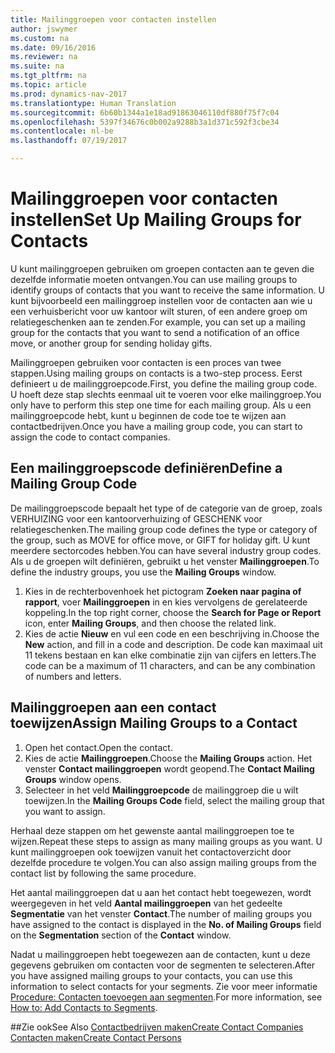 ```yaml
---
title: Mailinggroepen voor contacten instellen
author: jswymer
ms.custom: na
ms.date: 09/16/2016
ms.reviewer: na
ms.suite: na
ms.tgt_pltfrm: na
ms.topic: article
ms.prod: dynamics-nav-2017
ms.translationtype: Human Translation
ms.sourcegitcommit: 6b60b1344a1e18ad91863046110df880f75f7c04
ms.openlocfilehash: 5397f34676c0b002a9288b3a1d371c592f3cbe34
ms.contentlocale: nl-be
ms.lasthandoff: 07/19/2017

---
```

# <a name="set-up-mailing-groups-for-contacts"></a><span data-ttu-id="cf452-102">Mailinggroepen voor contacten instellen</span><span class="sxs-lookup"><span data-stu-id="cf452-102">Set Up Mailing Groups for Contacts</span></span>
<span data-ttu-id="cf452-103">U kunt mailinggroepen gebruiken om groepen contacten aan te geven die dezelfde informatie moeten ontvangen.</span><span class="sxs-lookup"><span data-stu-id="cf452-103">You can use mailing groups to identify groups of contacts that you want to receive the same information.</span></span> <span data-ttu-id="cf452-104">U kunt bijvoorbeeld een mailinggroep instellen voor de contacten aan wie u een verhuisbericht voor uw kantoor wilt sturen, of een andere groep om relatiegeschenken aan te zenden.</span><span class="sxs-lookup"><span data-stu-id="cf452-104">For example, you can set up a mailing group for the contacts that you want to send a notification of an office move, or another group for sending holiday gifts.</span></span>

<span data-ttu-id="cf452-105">Mailinggroepen gebruiken voor contacten is een proces van twee stappen.</span><span class="sxs-lookup"><span data-stu-id="cf452-105">Using mailing groups on contacts is a two-step process.</span></span> <span data-ttu-id="cf452-106">Eerst definieert u de mailinggroepcode.</span><span class="sxs-lookup"><span data-stu-id="cf452-106">First, you define the mailing group code.</span></span> <span data-ttu-id="cf452-107">U hoeft deze stap slechts eenmaal uit te voeren voor elke mailinggroep.</span><span class="sxs-lookup"><span data-stu-id="cf452-107">You only have to perform this step one time for each mailing group.</span></span> <span data-ttu-id="cf452-108">Als u een mailinggroepcode hebt, kunt u beginnen de code toe te wijzen aan contactbedrijven.</span><span class="sxs-lookup"><span data-stu-id="cf452-108">Once you have a mailing group code, you can start to assign the code to contact companies.</span></span>

## <a name="define-a-mailing-group-code"></a><span data-ttu-id="cf452-109">Een mailinggroepscode definiëren</span><span class="sxs-lookup"><span data-stu-id="cf452-109">Define a Mailing Group Code</span></span>
<span data-ttu-id="cf452-110">De mailinggroepscode bepaalt het type of de categorie van de groep, zoals VERHUIZING voor een kantoorverhuizing of GESCHENK voor relatiegeschenken.</span><span class="sxs-lookup"><span data-stu-id="cf452-110">The mailing group code defines the type or category of the group, such as MOVE for office move, or GIFT for holiday gift.</span></span> <span data-ttu-id="cf452-111">U kunt meerdere sectorcodes hebben.</span><span class="sxs-lookup"><span data-stu-id="cf452-111">You can have several industry group codes.</span></span> <span data-ttu-id="cf452-112">Als u de groepen wilt definiëren, gebruikt u het venster **Mailinggroepen**.</span><span class="sxs-lookup"><span data-stu-id="cf452-112">To define the industry groups, you use the **Mailing Groups** window.</span></span>

1. <span data-ttu-id="cf452-113">Kies in de rechterbovenhoek het pictogram **Zoeken naar pagina of rapport**, voer **Mailinggroepen** in en kies vervolgens de gerelateerde koppeling.</span><span class="sxs-lookup"><span data-stu-id="cf452-113">In the top right corner, choose the **Search for Page or Report** icon, enter **Mailing Groups**, and then choose the related link.</span></span>
2. <span data-ttu-id="cf452-114">Kies de actie **Nieuw** en vul een code en een beschrijving in.</span><span class="sxs-lookup"><span data-stu-id="cf452-114">Choose the **New** action, and fill in a code and description.</span></span> <span data-ttu-id="cf452-115">De code kan maximaal uit 11 tekens bestaan en kan elke combinatie zijn van cijfers en letters.</span><span class="sxs-lookup"><span data-stu-id="cf452-115">The code can be a maximum of 11 characters, and can be any combination of numbers and letters.</span></span>

## <a name="assign-mailing-groups-to-a-contact"></a><span data-ttu-id="cf452-116">Mailinggroepen aan een contact toewijzen</span><span class="sxs-lookup"><span data-stu-id="cf452-116">Assign Mailing Groups to a Contact</span></span>
1. <span data-ttu-id="cf452-117">Open het contact.</span><span class="sxs-lookup"><span data-stu-id="cf452-117">Open the contact.</span></span>
2. <span data-ttu-id="cf452-118">Kies de actie **Mailinggroepen**.</span><span class="sxs-lookup"><span data-stu-id="cf452-118">Choose the **Mailing Groups** action.</span></span> <span data-ttu-id="cf452-119">Het venster **Contact mailinggroepen** wordt geopend.</span><span class="sxs-lookup"><span data-stu-id="cf452-119">The **Contact Mailing Groups** window opens.</span></span>
3. <span data-ttu-id="cf452-120">Selecteer in het veld **Mailinggroepcode** de mailinggroep die u wilt toewijzen.</span><span class="sxs-lookup"><span data-stu-id="cf452-120">In the **Mailing Groups Code** field, select the mailing group that you want to assign.</span></span>

<span data-ttu-id="cf452-121">Herhaal deze stappen om het gewenste aantal mailinggroepen toe te wijzen.</span><span class="sxs-lookup"><span data-stu-id="cf452-121">Repeat these steps to assign as many mailing groups as you want.</span></span> <span data-ttu-id="cf452-122">U kunt mailinggroepen ook toewijzen vanuit het contactoverzicht door dezelfde procedure te volgen.</span><span class="sxs-lookup"><span data-stu-id="cf452-122">You can also assign mailing groups from the contact list by following the same procedure.</span></span>

<span data-ttu-id="cf452-123">Het aantal mailinggroepen dat u aan het contact hebt toegewezen, wordt weergegeven in het veld **Aantal mailinggroepen** van het gedeelte **Segmentatie** van het venster **Contact**.</span><span class="sxs-lookup"><span data-stu-id="cf452-123">The number of mailing groups you have assigned to the contact is displayed in the **No. of Mailing Groups** field on the **Segmentation** section of the **Contact** window.</span></span>

<span data-ttu-id="cf452-124">Nadat u mailinggroepen hebt toegewezen aan de contacten, kunt u deze gegevens gebruiken om contacten voor de segmenten te selecteren.</span><span class="sxs-lookup"><span data-stu-id="cf452-124">After you have assigned mailing groups to your contacts, you can use this information to select contacts for your segments.</span></span> <span data-ttu-id="cf452-125">Zie voor meer informatie [Procedure: Contacten toevoegen aan segmenten](marketing-add-contact-segment.md).</span><span class="sxs-lookup"><span data-stu-id="cf452-125">For more information, see [How to: Add Contacts to Segments](marketing-add-contact-segment.md).</span></span>

##<a name="see-also"></a><span data-ttu-id="cf452-126">Zie ook</span><span class="sxs-lookup"><span data-stu-id="cf452-126">See Also</span></span>
[<span data-ttu-id="cf452-127">Contactbedrijven maken</span><span class="sxs-lookup"><span data-stu-id="cf452-127">Create Contact Companies</span></span>](marketing-create-contact-companies.md)  
[<span data-ttu-id="cf452-128">Contacten maken</span><span class="sxs-lookup"><span data-stu-id="cf452-128">Create Contact Persons</span></span>](marketing-create-contact-persons.md)  

